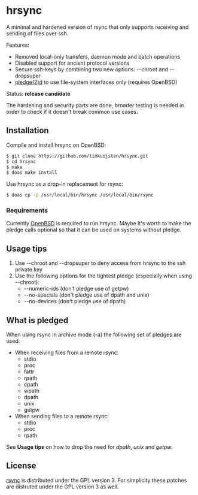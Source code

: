 # hrsync

A minimal and hardened version of rsync that only supports receiving and sending
of files over ssh.

Features:
* Removed local-only transfers, daemon mode and batch operations
* Disabled support for ancient protocol versions
* Secure ssh-keys by combining two new options: --chroot and --dropsuper
* [pledge(2)d] to use file-system interfaces only (requires OpenBSD)

Status: **release candidate**

The hardening and security parts are done, broader testing is needed in order to
check if it doesn't break common use cases.


## Installation

Compile and install hrsync on OpenBSD:

```sh
$ git clone https://github.com/timkuijsten/hrsync.git
$ cd hrsync
$ make
$ doas make install
```

Use hrsync as a drop-in replacement for rsync:
```sh
$ doas cp -p /usr/local/bin/hrsync /usr/local/bin/rsync
```


### Requirements

Currently [OpenBSD] is required to run hrsync. Maybe it's worth to make the
pledge calls optional so that it can be used on systems without pledge.


## Usage tips

1. Use --chroot and --dropsuper to deny access from hrsync to the ssh private key
2. Use the following options for the tightest pledge (especially when using
--chroot):
	* --numeric-ids (don't pledge use of getpw)
	* --no-specials (don't pledge use of dpath and unix)
	* --no-devices (don't pledge use of dpath)


## What is pledged

When using rsync in archive mode (-a) the following set of pledges are used:
* When receiving files from a remote rsync:
	* stdio
	* proc
	* fattr
	* rpath
	* cpath
	* wpath
	* dpath
	* unix
	* getpw
* When sending files to a remote rsync:
	* stdio
	* proc
	* rpath

See **Usage tips** on how to drop the need for *dpath*, *unix* and *getpw*.

## License

[rsync] is distributed under the GPL version 3. For simplicity these patches are
distruted under the GPL version 3 as well.

[rsync]: https://rsync.samba.org/
[pledge(2)d]: http://man.openbsd.org/pledge.2
[OpenBSD]: https://www.openbsd.org/
